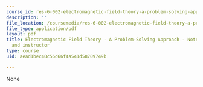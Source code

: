 ```yaml
---
course_id: res-6-002-electromagnetic-field-theory-a-problem-solving-approach-spring-2008
description: ''
file_location: /coursemedia/res-6-002-electromagnetic-field-theory-a-problem-solving-approach-spring-2008/aead1bec40c56d66f4a541d58709749b_MITRES_6_002S08_content.pdf
file_type: application/pdf
layout: pdf
title: Electromagnetic Field Theory - A Problem-Solving Approach - Note to the student
  and instructor
type: course
uid: aead1bec40c56d66f4a541d58709749b

---
```

None